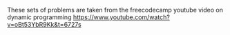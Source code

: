 These sets of problems are taken from the freecodecamp youtube video on dynamic programming
https://www.youtube.com/watch?v=oBt53YbR9Kk&t=6727s
